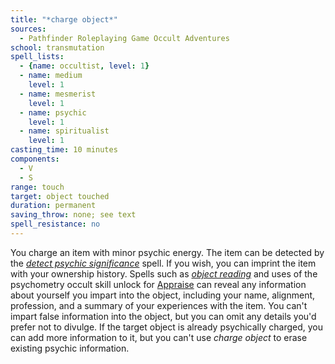 ```yaml
---
title: "*charge object*"
sources:
  - Pathfinder Roleplaying Game Occult Adventures
school: transmutation
spell_lists:
  - {name: occultist, level: 1}
  - name: medium
    level: 1
  - name: mesmerist
    level: 1
  - name: psychic
    level: 1
  - name: spiritualist
    level: 1
casting_time: 10 minutes
components:
  - V
  - S
range: touch
target: object touched
duration: permanent
saving_throw: none; see text
spell_resistance: no
---
```


You charge an item with minor psychic energy. The item can be detected by the [*detect psychic significance*](/spells/detect-psychic-significance/) spell. If you wish, you can imprint the item with your ownership history. Spells such as [*object reading*](/spells/object-reading/) and uses of the psychometry occult skill unlock for [Appraise](/skills/appraise/) can reveal any information about yourself you impart into the object, including your name, alignment, profession, and a summary of your experiences with the item. You can't impart false information into the object, but you can omit any details you'd prefer not to divulge. If the target object is already psychically charged, you can add more information to it, but you can't use *charge object* to erase existing psychic information.
